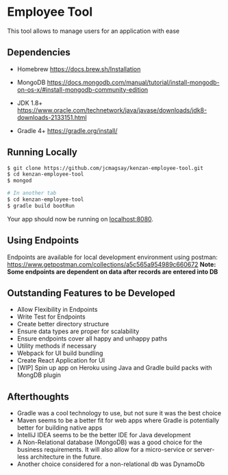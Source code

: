 # Employee Tool
This tool allows to manage users for an application with ease

## Dependencies
* Homebrew
https://docs.brew.sh/Installation

* MongoDB
https://docs.mongodb.com/manual/tutorial/install-mongodb-on-os-x/#install-mongodb-community-edition

* JDK 1.8+
https://www.oracle.com/technetwork/java/javase/downloads/jdk8-downloads-2133151.html

* Gradle 4+
https://gradle.org/install/

## Running Locally
```sh
$ git clone https://github.com/jcmagsay/kenzan-employee-tool.git
$ cd kenzan-employee-tool
$ mongod

# In another tab
$ cd kenzan-employee-tool
$ gradle build bootRun
```
Your app should now be running on [localhost:8080](http://localhost:8080/).

## Using Endpoints
Endpoints are available for local development environment using postman:
https://www.getpostman.com/collections/a5c565a954989c660672
**Note: Some endpoints are dependent on data after records are entered into DB**


## Outstanding Features to be Developed
* Allow Flexibility in Endpoints
* Write Test for Endpoints
* Create better directory structure
* Ensure data types are proper for scalability
* Ensure endpoints cover all happy and unhappy paths
* Utility methods if necessary
* Webpack for UI build bundling
* Create React Application for UI
* [WIP] Spin up app on Heroku using Java and Gradle build packs with MongDB plugin


## Afterthoughts
* Gradle was a cool technology to use, but not sure it was the best choice
* Maven seems to be a better fit for web apps where Gradle is potentially better for building native apps
* IntelliJ IDEA seems to be the better IDE for Java development
* A Non-Relational database (MongoDB) was a good choice for the business requirements. It will also allow for a micro-service or server-less architecture in the future.
* Another choice considered for a non-relational db was DynamoDb
